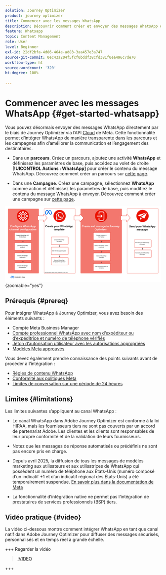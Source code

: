 ```yaml
---
solution: Journey Optimizer
product: journey optimizer
title: Commencer avec les messages WhatsApp
description: Découvrir comment créer et envoyer des messages WhatsApp dans Journey Optimizer
feature: Whatsapp
topic: Content Management
role: User
level: Beginner
exl-id: 22df2bfa-4d86-464e-ad83-3aa457e3a747
source-git-commit: 0ec43a204f5fcf0bddf38cfd381f0ea496c7de70
workflow-type: ht
source-wordcount: '320'
ht-degree: 100%

---
```


# Commencer avec les messages WhatsApp {#get-started-whatsapp}

Vous pouvez désormais envoyer des messages WhatsApp directement par le biais de Journey Optimizer via l’API [Cloud](https://developers.facebook.com/docs/whatsapp/cloud-api/) de Meta. Cette fonctionnalité permet d’intégrer WhatsApp de manière transparente dans les parcours et les campagnes afin d’améliorer la communication et l’engagement des destinataires.

* Dans un **parcours**. Créez un parcours, ajoutez une activité **WhatsApp** et définissez les paramètres de base, puis accédez au volet de droite **[!UICONTROL Actions : WhatsApp]** pour créer le contenu du message WhatsApp. Découvrez comment créer un parcours sur [cette page](../building-journeys/journey-gs.md).

* Dans une **Campagne**. Créez une campagne, sélectionnez **WhatsApp** comme action et définissez les paramètres de base, puis modifiez le contenu du message WhatsApp à envoyer. Découvrez comment créer une campagne sur [cette page](../campaigns/create-campaign.md#configure).

![](assets/do-not-localize/whatsapp-beta.png){zoomable="yes"}

## Prérequis {#prereq}

Pour intégrer WhatsApp à Journey Optimizer, vous avez besoin des éléments suivants :

* Compte Meta Business Manager
* [Compte professionnel WhatsApp avec nom d’expéditeur ou d’expéditrice et numéro de téléphone vérifiés](https://developers.facebook.com/docs/whatsapp/overview/business-accounts/)
* [Jeton d’autorisation utilisateur avec les autorisations appropriées](https://developers.facebook.com/blog/post/2022/12/05/auth-tokens/)
* [Modèles Meta approuvés](https://developers.facebook.com/docs/whatsapp/message-templates/guidelines/)

Vous devez également prendre connaissance des points suivants avant de procéder à l’intégration :

* [Règles de contenu WhatsApp](https://www.whatsapp.com/legal/messaging-guidelines)
* [Conformité aux politiques Meta](https://www.whatsapp.com/legal)
* [Limites de conversation sur une période de 24 heures](https://developers.facebook.com/docs/whatsapp/messaging-limits/)

## Limites {#limitations}

Les limites suivantes s’appliquent au canal WhatsApp :

* Le canal WhatsApp dans Adobe Journey Optimizer est conforme à la loi HIPAA, mais les fournisseurs tiers ne sont pas couverts par un accord de partenariat Adobe. Les clientes et les clients sont responsables de leur propre conformité et de la validation de leurs fournisseurs.

* Notez que les messages de réponse automatisés ou prédéfinis ne sont pas encore pris en charge.

* Depuis avril 2025, la diffusion de tous les messages de modèles marketing aux utilisateurs et aux utilisatrices de WhatsApp qui possèdent un numéro de téléphone aux États-Unis (numéro composé d’un indicatif +1 et d’un indicatif régional des États-Unis) a été temporairement suspendue. [En savoir plus dans la documentation de Meta](https://developers.facebook.com/docs/whatsapp/cloud-api/guides/send-message-templates#per-user-marketing-template-message-limits)

* La fonctionnalité d’intégration native ne permet pas l’intégration de prestataires de services professionnels (BSP) tiers.

## Vidéo pratique {#video}

La vidéo ci-dessous montre comment intégrer WhatsApp en tant que canal natif dans Adobe Journey Optimizer pour diffuser des messages sécurisés, personnalisés et en temps réel à grande échelle.

+++ Regarder la vidéo

>[!VIDEO](https://video.tv.adobe.com/v/3470246?captions=fre_fr&learn=on)

+++

